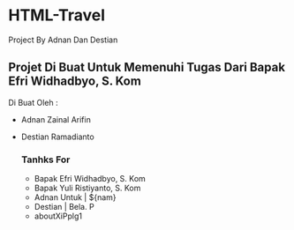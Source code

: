 # HTML-Travel
Project By Adnan Dan Destian 

## Projet Di Buat Untuk Memenuhi Tugas Dari Bapak Efri Widhadbyo, S. Kom
Di Buat Oleh :
- Adnan Zainal Arifin
- Destian Ramadianto

  ### Tanhks For
  - Bapak Efri Widhadbyo, S. Kom
  - Bapak Yuli Ristiyanto, S. Kom
  - Adnan Untuk | ${nam}
  - Destian | Bela. P
  - aboutXiPplg1
